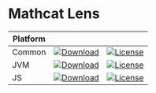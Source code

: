 # Mathcat Lens

|Platform|||
|---|---|---|
|Common|[![Download](https://api.bintray.com/packages/evoleq/maven/mathcat-lens/images/download.svg?version=1.0.2) ](https://bintray.com/evoleq/maven/mathcat-lens/1.0.2/link)| [![License](https://img.shields.io/badge/License-Apache%202.0-blue.svg)](https://opensource.org/licenses/Apache-2.0)|
|JVM|[ ![Download](https://api.bintray.com/packages/evoleq/maven/mathcat-lens-jvm/images/download.svg?version=1.0.2) ](https://bintray.com/evoleq/maven/mathcat-lens-jvm/1.0.2/link)|  [![License](https://img.shields.io/badge/License-Apache%202.0-blue.svg)](https://opensource.org/licenses/Apache-2.0) |
|JS|[ ![Download](https://api.bintray.com/packages/evoleq/maven/mathcat-lens-js/images/download.svg?version=1.0.2) ](https://bintray.com/evoleq/maven/mathcat-lens-js/1.0.2/link)|  [![License](https://img.shields.io/badge/License-Apache%202.0-blue.svg)](https://opensource.org/licenses/Apache-2.0) |

